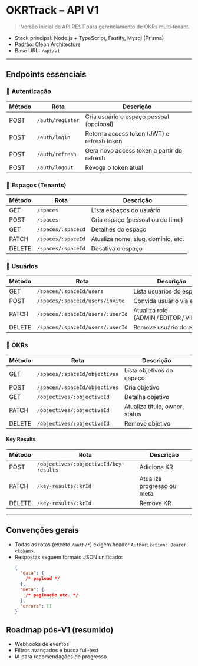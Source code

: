 # OKRTrack – API V1

> Versão inicial da API REST para gerenciamento de OKRs multi‑tenant.

- Stack principal: Node.js + TypeScript, Fastify, Mysql (Prisma)
- Padrão: Clean Architecture
- Base URL: `/api/v1`

---

## Endpoints essenciais

### 🔐 Autenticação

| Método | Rota             | Descrição                                  |
| ------ | ---------------- | ------------------------------------------ |
| POST   | `/auth/register` | Cria usuário e espaço pessoal (opcional)   |
| POST   | `/auth/login`    | Retorna access token (JWT) e refresh token |
| POST   | `/auth/refresh`  | Gera novo access token a partir do refresh |
| POST   | `/auth/logout`   | Revoga o token atual                       |

### 🏢 Espaços (Tenants)

| Método | Rota               | Descrição                          |
| ------ | ------------------ | ---------------------------------- |
| GET    | `/spaces`          | Lista espaços do usuário           |
| POST   | `/spaces`          | Cria espaço (pessoal ou de time)   |
| GET    | `/spaces/:spaceId` | Detalhes do espaço                 |
| PATCH  | `/spaces/:spaceId` | Atualiza nome, slug, domínio, etc. |
| DELETE | `/spaces/:spaceId` | Desativa o espaço                  |

### 👥 Usuários

| Método | Rota                             | Descrição                               |
| ------ | -------------------------------- | --------------------------------------- |
| GET    | `/spaces/:spaceId/users`         | Lista usuários do espaço                |
| POST   | `/spaces/:spaceId/users/invite`  | Convida usuário via e‑mail              |
| PATCH  | `/spaces/:spaceId/users/:userId` | Atualiza role (ADMIN / EDITOR / VIEWER) |
| DELETE | `/spaces/:spaceId/users/:userId` | Remove usuário do espaço                |

### 🎯 OKRs

| Método | Rota                          | Descrição                      |
| ------ | ----------------------------- | ------------------------------ |
| GET    | `/spaces/:spaceId/objectives` | Lista objetivos do espaço      |
| POST   | `/spaces/:spaceId/objectives` | Cria objetivo                  |
| GET    | `/objectives/:objectiveId`    | Detalha objetivo               |
| PATCH  | `/objectives/:objectiveId`    | Atualiza título, owner, status |
| DELETE | `/objectives/:objectiveId`    | Remove objetivo                |

#### Key Results

| Método | Rota                                   | Descrição                  |
| ------ | -------------------------------------- | -------------------------- |
| POST   | `/objectives/:objectiveId/key-results` | Adiciona KR                |
| PATCH  | `/key-results/:krId`                   | Atualiza progresso ou meta |
| DELETE | `/key-results/:krId`                   | Remove KR                  |

---

## Convenções gerais

- Todas as rotas (exceto `/auth/*`) exigem header `Authorization: Bearer <token>`.
- Respostas seguem formato JSON unificado:
  ```json
  {
    "data": {
      /* payload */
    },
    "meta": {
      /* paginação etc. */
    },
    "errors": []
  }
  ```

## Roadmap pós‑V1 (resumido)

- Webhooks de eventos
- Filtros avançados e busca full‑text
- IA para recomendações de progresso
